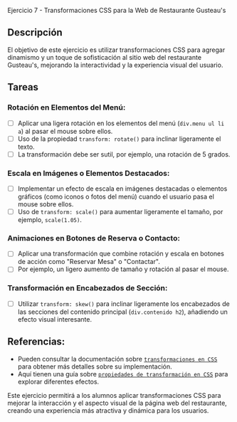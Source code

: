Ejercicio 7 - Transformaciones CSS para la Web de Restaurante Gusteau's

## Descripción

El objetivo de este ejercicio es utilizar transformaciones CSS para agregar dinamismo y un toque de sofisticación al sitio web del restaurante Gusteau's, mejorando la interactividad y la experiencia visual del usuario.

## Tareas

### Rotación en Elementos del Menú:

- [ ] Aplicar una ligera rotación en los elementos del menú (`div.menu ul li a`) al pasar el mouse sobre ellos.
- [ ] Uso de la propiedad `transform: rotate()` para inclinar ligeramente el texto.
- [ ] La transformación debe ser sutil, por ejemplo, una rotación de 5 grados.

### Escala en Imágenes o Elementos Destacados:

- [ ] Implementar un efecto de escala en imágenes destacadas o elementos gráficos (como iconos o fotos del menú) cuando el usuario pasa el mouse sobre ellos.
- [ ] Uso de `transform: scale()` para aumentar ligeramente el tamaño, por ejemplo, `scale(1.05)`.

### Animaciones en Botones de Reserva o Contacto:

- [ ] Aplicar una transformación que combine rotación y escala en botones de acción como "Reservar Mesa" o "Contactar".
- [ ] Por ejemplo, un ligero aumento de tamaño y rotación al pasar el mouse.

### Transformación en Encabezados de Sección:

- [ ] Utilizar `transform: skew()` para inclinar ligeramente los encabezados de las secciones del contenido principal (`div.contenido h2`), añadiendo un efecto visual interesante.

## Referencias:

- Pueden consultar la documentación sobre [`transformaciones en CSS`](https://developer.mozilla.org/es/docs/Web/CSS/transform) para obtener más detalles sobre su implementación.
- Aquí tienen una guía sobre [`propiedades de transformación en CSS`](https://developer.mozilla.org/es/docs/Web/CSS/transform) para explorar diferentes efectos.

Este ejercicio permitirá a los alumnos aplicar transformaciones CSS para mejorar la interacción y el aspecto visual de la página web del restaurante, creando una experiencia más atractiva y dinámica para los usuarios.
